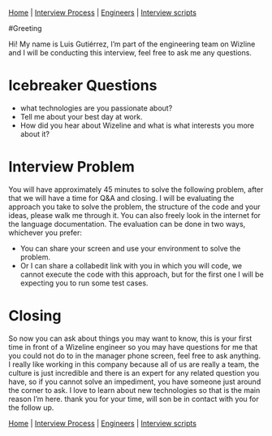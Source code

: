 [Home](../../../../README.md) |
[Interview Process](../../../README.md) |
[Engineers](../../README.md) |
[Interview scripts](../scripts.md)

#Greeting

Hi! My name is Luis Gutiérrez, I’m part of the engineering team on Wizline and I will be conducting this interview, feel free to ask me any questions.

# Icebreaker Questions

- <name> what technologies are you passionate about?
- Tell me about your best day at work.
- How did you hear about Wizeline and what is what interests you more about it?

# Interview Problem

You will have approximately 45 minutes to solve the following problem, after that we will have a time for Q&A and closing. I will be evaluating the approach you take to solve the problem, the structure of the code and your ideas, please walk me through it. You can also freely look in the internet for the language documentation. The evaluation can be done in two ways, whichever you prefer:

- You can share your screen and use your environment to solve the problem.
- Or I can share a collabedit link with you in which you will code, we cannot execute the code with this approach, but for the first one I will be expecting you to run some test cases.

# Closing

So now you can ask about things you may want to know, this is your first time in front of a Wizeline engineer so you may have questions for me that you could not do to in the manager phone screen, feel free to ask anything.
I really like working in this company because all of us are really a team, the culture is just incredible and there is an expert for any related question you have, so if you cannot solve an impediment, you have someone just around the corner to ask. I love to learn about new technologies so that is the main reason I’m here.
<name> thank you for your time, <recruiter> will son be in contact with you for the follow up.


[Home](../../../../README.md) |
[Interview Process](../../../README.md) |
[Engineers](../../README.md) |
[Interview scripts](../scripts.md)
